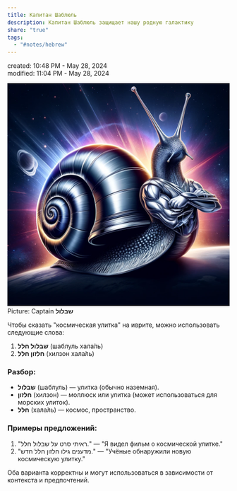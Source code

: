 ```yaml
---  
title: Капитан Шаблюль  
description: Капитан Шаблюль защищает нашу родную галактику  
share: "true"  
tags:  
  - "#notes/hebrew"  
---  
```

created: 10:48 PM - May 28, 2024  
modified: 11:04 PM - May 28, 2024  
  
![shablul.webp](./Blog/Hebrew/shablul.webp)  
Picture: Captain **שבלול**  
  
  
Чтобы сказать "космическая улитка" на иврите, можно использовать следующие слова:  
  
1. **שבלול חלל** (шаблуль хала́ль)  
2. **חלזון חלל** (хилзон хала́ль)  
  
### Разбор:  
- **שבלול** (шаблуль) — улитка (обычно наземная).  
- **חלזון** (хилзон) — моллюск или улитка (может использоваться для морских улиток).  
- **חלל** (хала́ль) — космос, пространство.  
  
### Примеры предложений:  
1. "ראיתי סרט על שבלול חלל." — "Я видел фильм о космической улитке."  
2. "מדענים גילו חלזון חלל חדש." — "Учёные обнаружили новую космическую улитку."  
  
Оба варианта корректны и могут использоваться в зависимости от контекста и предпочтений.